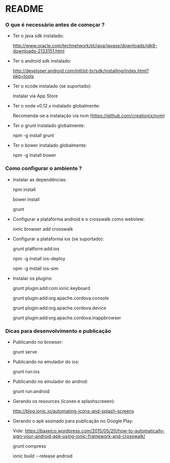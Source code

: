 # README #

### O que é necessário antes de começar ? ###

* Ter o java sdk instalado:

     http://www.oracle.com/technetwork/pt/java/javase/downloads/jdk8-downloads-2133151.html

* Ter o android sdk instalado:

     http://developer.android.com/intl/pt-br/sdk/installing/index.html?pkg=tools

* Ter o xcode instalado (se suportado):

     Instalar via App Store

* Ter o node v0.12.x instalado globalmente:

     Recomenda-se a instalação via nvm (https://github.com/creationix/nvm)

* Ter o grunt instalado globalmente:

     npm -g install grunt

* Ter o bower instalado globalmente:

     npm -g install bower

### Como configurar o ambiente ? ###

* Instalar as dependências:

     npm install

     bower install

     grunt

* Configurar a plataforma android e o crosswalk como webview:

     ionic browser add crosswalk

* Configurar a plataforma ios (se suportado):

     grunt platform:add:ios

     npm -g install ios-deploy

     npm -g install ios-sim

* Instalar os plugins:

     grunt plugin:add:com.ionic.keyboard

     grunt plugin:add:org.apache.cordova.console

     grunt plugin:add:org.apache.cordova.device

     grunt plugin:add:org.apache.cordova.inappbrowser

### Dicas para desenvolvimento e publicação ###

* Publicando no browser:

     grunt serve

* Publicando no emulador do ios:

     grunt run:ios

* Publicando no emulador do androd:

     grunt run:android

* Gerando os resources (ícones e splashscreeen):

     http://blog.ionic.io/automating-icons-and-splash-screens

* Gerando o apk assinado para publicação no Google Play:

     Vide: https://baxeico.wordpress.com/2015/05/20/how-to-automatically-sign-your-android-apk-using-ionic-framework-and-crosswalk/

     grunt compress

     ionic build --release android